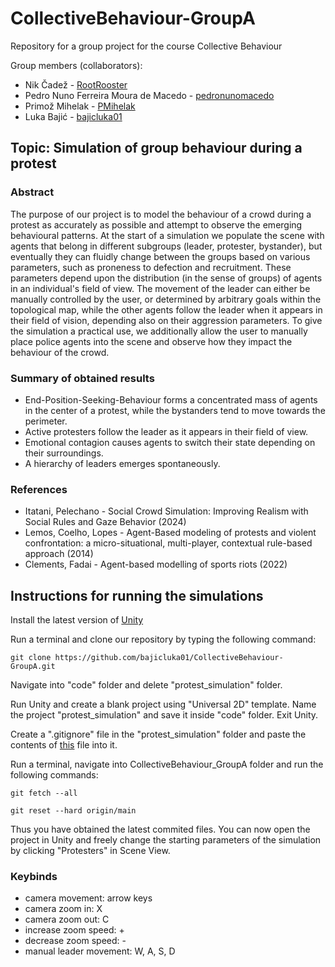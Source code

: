 # CollectiveBehaviour-GroupA
Repository for a group project for the course Collective Behaviour




Group members (collaborators):
- Nik Čadež - [RootRooster](https://github.com/RootRooster) 
- Pedro Nuno Ferreira Moura de Macedo - [pedronunomacedo](https://github.com/pedronunomacedo) 
- Primož Mihelak - [PMihelak](https://github.com/PMihelak) 
- Luka Bajić - [bajicluka01](https://github.com/bajicluka01) 




## Topic: Simulation of group behaviour during a protest



### Abstract

The purpose of our project is to model the behaviour of a crowd during a protest as accurately as possible and attempt to observe the emerging behavioural patterns. At the start of a simulation we populate the scene with agents that belong in different subgroups (leader, protester, bystander), but eventually they can fluidly change between the groups based on various parameters, such as proneness to defection and recruitment. These parameters depend upon the distribution (in the sense of groups) of agents in an individual's field of view. The movement of the leader can either be manually controlled by the user, or determined by arbitrary goals within the topological map, while the other agents follow the leader when it appears in their field of vision, depending also on their aggression parameters. To give the simulation a practical use, we additionally allow the user to manually place police agents into the scene and observe how they impact the behaviour of the crowd. 


### Summary of obtained results

- End-Position-Seeking-Behaviour forms a concentrated mass of agents in the center of a protest, while the bystanders tend to move towards the perimeter.
- Active protesters follow the leader as it appears in their field of view.
- Emotional contagion causes agents to switch their state depending on their surroundings. 
- A hierarchy of leaders emerges spontaneously.

### References

- Itatani, Pelechano - Social Crowd Simulation: Improving Realism with Social Rules and Gaze Behavior (2024)
- Lemos, Coelho, Lopes - Agent-Based modeling of protests and violent confrontation: a micro-situational, multi-player, contextual rule-based approach (2014)
- Clements, Fadai - Agent-based modelling of sports riots (2022)




## Instructions for running the simulations

Install the latest version of [Unity](https://unity.com/download)

Run a terminal and clone our repository by typing the following command:
```
git clone https://github.com/bajicluka01/CollectiveBehaviour-GroupA.git
```

Navigate into "code" folder and delete "protest_simulation" folder.

Run Unity and create a blank project using "Universal 2D" template. Name the project "protest_simulation" and save it inside "code" folder. Exit Unity.

Create a ".gitignore" file in the "protest_simulation" folder and paste the contents of [this](https://github.com/bajicluka01/CollectiveBehaviour-GroupA/blob/main/code/protest_simulation/.gitignore) file into it.

Run a terminal, navigate into CollectiveBehaviour_GroupA folder and run the following commands:
```
git fetch --all
```

```
git reset --hard origin/main
```

Thus you have obtained the latest commited files. You can now open the project in Unity and freely change the starting parameters of the simulation by clicking "Protesters" in Scene View.

### Keybinds

- camera movement: arrow keys 
- camera zoom in: X
- camera zoom out: C 
- increase zoom speed: +
- decrease zoom speed: -
- manual leader movement: W, A, S, D
